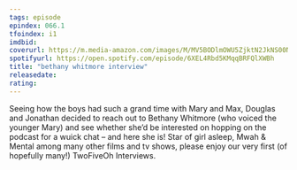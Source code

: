 ```yaml
---
tags: episode
epindex: 066.1
tfoindex: i1
imdbid: 
coverurl: https://m.media-amazon.com/images/M/MV5BODlmOWU5ZjktN2JkNS00NjUyLWJhMWQtM2Y3YmIyZTQxYWVlXkEyXkFqcGdeQXVyMTM4OTk5ODA@._V1_.jpg
spotifyurl: https://open.spotify.com/episode/6XEL4Rbd5KMqqBRFQlXWBh
title: "bethany whitmore interview"
releasedate: 
rating: 
---
```


Seeing how the boys had such a grand time with Mary and Max, Douglas and Jonathan decided to reach out to Bethany Whitmore (who voiced the younger Mary) and see whether she’d be interested on hopping on the podcast for a wuick chat – and here she is! Star of girl asleep, Mwah & Mental among many other films and tv shows, please enjoy our very first (of hopefully many!) TwoFiveOh Interviews.